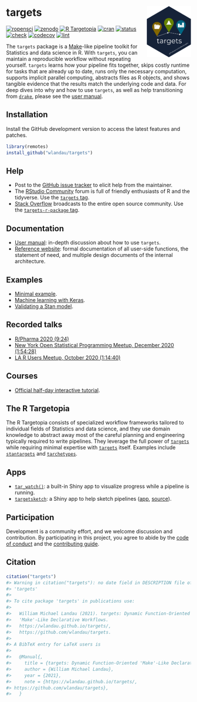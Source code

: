 
# targets <img src='man/figures/logo.png' align="right" height="139"/>

[![ropensci](https://badges.ropensci.org/401_status.svg)](https://github.com/ropensci/software-review/issues/401)
[![zenodo](https://zenodo.org/badge/200093430.svg)](https://zenodo.org/badge/latestdoi/200093430)
[![R
Targetopia](https://img.shields.io/badge/R_Targetopia-member-blue?style=flat&labelColor=gray)](https://wlandau.github.io/targetopia/)
[![cran](http://www.r-pkg.org/badges/version/targets)](https://cran.r-project.org/package=targets)
[![status](https://www.repostatus.org/badges/latest/active.svg)](https://www.repostatus.org/#active)
[![check](https://github.com/wlandau/targets/workflows/check/badge.svg)](https://github.com/wlandau/targets/actions?query=workflow%3Acheck)
[![codecov](https://codecov.io/gh/wlandau/targets/branch/main/graph/badge.svg?token=3T5DlLwUVl)](https://codecov.io/gh/wlandau/targets)
[![lint](https://github.com/wlandau/targets/workflows/lint/badge.svg)](https://github.com/wlandau/targets/actions?query=workflow%3Alint)

The `targets` package is a
[Make](https://www.gnu.org/software/make/)-like pipeline toolkit for
Statistics and data science in R. With `targets`, you can maintain a
reproducible workflow without repeating yourself. `targets` learns how
your pipeline fits together, skips costly runtime for tasks that are
already up to date, runs only the necessary computation, supports
implicit parallel computing, abstracts files as R objects, and shows
tangible evidence that the results match the underlying code and data.
For deep dives into why and how to use `targets`, as well as help
transitioning from [`drake`](https://github.com/ropensci/drake), please
see the [user manual](https://wlandau.github.io/targets-manual).

## Installation

Install the GitHub development version to access the latest features and
patches.

``` r
library(remotes)
install_github("wlandau/targets")
```

## Help

  - Post to the [GitHub issue
    tracker](https://github.com/wlandau/targets/issues) to elicit help
    from the maintainer.
  - The [RStudio Community](https://community.rstudio.com/) forum is
    full of friendly enthusiasts of R and the tidyverse. Use the
    [`targets` tag](https://community.rstudio.com/tag/targets).
  - [Stack Overflow](https://stackoverflow.com/) broadcasts to the
    entire open source community. Use the [`targets-r-package`
    tag](https://stackoverflow.com/questions/tagged/targets-r-package).

## Documentation

  - [User manual](https://wlandau.github.io/targets-manual): in-depth
    discussion about how to use `targets`.
  - [Reference website](https://wlandau.github.io/targets/): formal
    documentation of all user-side functions, the statement of need, and
    multiple design documents of the internal architecture.

## Examples

  - [Minimal example](https://github.com/wlandau/targets-minimal).
  - [Machine learning with
    Keras](https://github.com/wlandau/targets-keras).
  - [Validating a Stan model](https://github.com/wlandau/targets-stan).

## Recorded talks

  - [R/Pharma 2020
    (9:24)](https://www.youtube.com/watch?v=GRqKJBaC5g4&list=PLMtxz1fUYA5C0YflXsR8EEAQXfjntlV1H&index=6)
  - [New York Open Statistical Programming Meetup, December 2020
    (1:54:28)](https://youtu.be/Gqn7Xn4d5NI)
  - [LA R Users Meetup, October 2020
    (1:14:40)](https://www.youtube.com/watch?v=Qq25BUxpJu4)

## Courses

  - [Official half-day interactive
    tutorial](https://github.com/wlandau/targets-tutorial).

## The R Targetopia

The R Targetopia consists of specialized workflow frameworks tailored to
individual fields of Statistics and data science, and they use domain
knowledge to abstract away most of the careful planning and engineering
typically required to write pipelines. They leverage the full power of
[`targets`](https://github.com/wlandau/targets) while requiring minimal
expertise with [`targets`](https://github.com/wlandau/targets) itself.
Examples include [`stantargets`](https://github.com/wlandau/stantargets)
and [`tarchetypes`](https://wlandau.github.io/tarchetypes).

## Apps

  - [`tar_watch()`](https://wlandau.github.io/targets/reference/tar_watch.html):
    a built-in Shiny app to visualize progress while a pipeline is
    running.
  - [`targetsketch`](https://wlandau.shinyapps.io/targetsketch): a Shiny
    app to help sketch pipelines
    ([app](https://wlandau.shinyapps.io/targetsketch),
    [source](https://github.com/wlandau/targetsketch)).

## Participation

Development is a community effort, and we welcome discussion and
contribution. By participating in this project, you agree to abide by
the [code of
conduct](https://github.com/wlandau/targets/blob/main/CODE_OF_CONDUCT.md)
and the [contributing
guide](https://github.com/wlandau/targets/blob/main/CONTRIBUTING.md).

## Citation

``` r
citation("targets")
#> Warning in citation("targets"): no date field in DESCRIPTION file of package
#> 'targets'
#> 
#> To cite package 'targets' in publications use:
#> 
#>   William Michael Landau (2021). targets: Dynamic Function-Oriented
#>   'Make'-Like Declarative Workflows.
#>   https://wlandau.github.io/targets/,
#>   https://github.com/wlandau/targets.
#> 
#> A BibTeX entry for LaTeX users is
#> 
#>   @Manual{,
#>     title = {targets: Dynamic Function-Oriented 'Make'-Like Declarative Workflows},
#>     author = {William Michael Landau},
#>     year = {2021},
#>     note = {https://wlandau.github.io/targets/,
#> https://github.com/wlandau/targets},
#>   }
```
